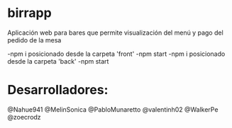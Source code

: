 # birrapp

Aplicación web para bares que permite visualización del menú y pago del pedido de la mesa

-npm i posicionado desde la carpeta 'front'
-npm start
-npm i posicionado desde la carpeta 'back'
-npm start


# Desarrolladores:

@Nahue941
@MelinSonica
@PabloMunaretto
@valentinh02
@WalkerPe
@zoecrodz
